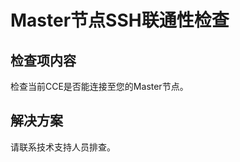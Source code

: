 # Master节点SSH联通性检查<a name="cce_10_0435"></a>

## 检查项内容<a name="section10606429876"></a>

检查当前CCE是否能连接至您的Master节点。

## 解决方案<a name="section12561223685"></a>

请联系技术支持人员排查。

